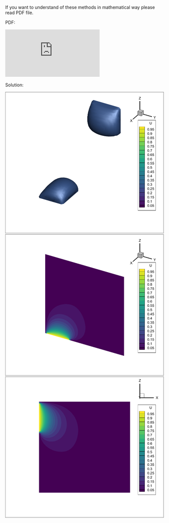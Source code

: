 If you want to understand of these methods in mathematical way please read PDF file.

PDF:

![](https://github.com/Mukhammedali22/MCMPHYSPROCESS-Spring-2024/blob/main/Week9/hw9_github.pdf)

Solution:

![](https://github.com/Mukhammedali22/MCMPHYSPROCESS-Spring-2024/blob/main/Week9/Figure-1.png)
![](https://github.com/Mukhammedali22/MCMPHYSPROCESS-Spring-2024/blob/main/Week9/Slice-1.png)
![](https://github.com/Mukhammedali22/MCMPHYSPROCESS-Spring-2024/blob/main/Week9/Slice-2.png)
